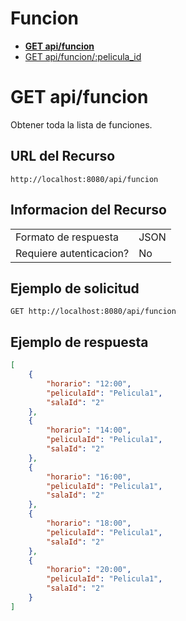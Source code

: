 # Funcion
- **[GET api/funcion](./get-api-funcion.md)**
- [GET api/funcion/:pelicula_id](./get-api-funcion-pelicula-id.md)

# GET api/funcion
Obtener toda la lista de funciones.

## URL del Recurso
`http://localhost:8080/api/funcion`

## Informacion del Recurso
|                         |       |
|-------------------------|-------|
| Formato de respuesta    | JSON  |
| Requiere autenticacion? | No    |

## Ejemplo de solicitud

`GET http://localhost:8080/api/funcion`

## Ejemplo de respuesta
```JSON
[
    {
        "horario": "12:00",
        "peliculaId": "Pelicula1",
        "salaId": "2"
    },
    {
        "horario": "14:00",
        "peliculaId": "Pelicula1",
        "salaId": "2"
    },
    {
        "horario": "16:00",
        "peliculaId": "Pelicula1",
        "salaId": "2"
    },
    {
        "horario": "18:00",
        "peliculaId": "Pelicula1",
        "salaId": "2"
    },
    {
        "horario": "20:00",
        "peliculaId": "Pelicula1",
        "salaId": "2"
    }
]

```